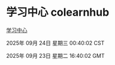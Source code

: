 # 学习中心 colearnhub
[学习中心](http://:56308/colearnhub/)

2025年 09月 24日 星期三 00:40:02 CST

2025年 09月 23日 星期二 16:40:02 GMT
